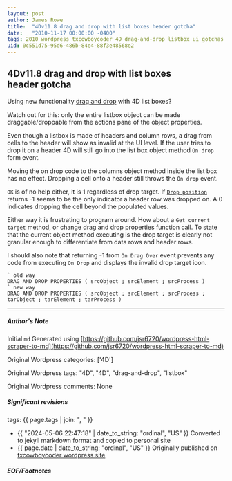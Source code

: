 ```yaml
---
layout: post
author: James Rowe
title:  "4Dv11.8 drag and drop with list boxes header gotcha"
date:   "2010-11-17 00:00:00 -0400"
tags: 2010 wordpress txcowboycoder 4D drag-and-drop listbox ui gotchas
uid: 0c551d75-95d6-486b-84e4-88f3e48568e2
---
```



## 4Dv11.8 drag and drop with list boxes header gotcha


Using new functionality [drag and drop](http://doc.4d.com/4D-Language-Reference-11.6/Drag-and-Drop/Drag-and-Drop.300-206161.en.html) with 4D list boxes?


Watch out for this: only the entire listbox object can be made draggable/droppable from the actions pane of the object properties. 


Even though a listbox is made of headers and column rows, a drag from cells to the header will show as invalid at the UI level. If the user tries to drop it on a header 4D will still go into the list box object method `On drop` form event.


Moving the on drop code to the columns object method inside the list box has no effect. Dropping a cell onto a header still throws the `On drop` event.


`OK` is of no help either, it is 1 regardless of drop target. If [`Drop position`](http://doc.4d.com/4D-Language-Reference-11.6/Drag-and-Drop/Drop-position.301-206162.en.html) returns -1 seems to be the only indicator a header row was dropped on. A 0 indicates dropping the cell beyond the populated values.


Either way it is frustrating to program around. How about a `Get current target` method, or change drag and drop properties function call. To state that the current object method executing is the drop target is clearly not granular enough to differentiate from data rows and header rows.


I should also note that returning -1 from `On Drag Over` event prevents any code from executing `On Drop` and displays the invalid drop target icon.



```
` old way
DRAG AND DROP PROPERTIES ( srcObject ; srcElement ; srcProcess )
` new way
DRAG AND DROP PROPERTIES ( srcObject ; srcElement ; srcProcess ; tarObject ; tarElement ; tarProcess )

```



---

##### Author's Note

Initial `md` Generated using [https://github.com/jsr6720/wordpress-html-scraper-to-md](https://github.com/jsr6720/wordpress-html-scraper-to-md)

Original Wordpress categories: ['4D']

Original Wordpress tags: "4D", "4D", "drag-and-drop", "listbox"

Original Wordpress comments: None

##### Significant revisions

tags: {{ page.tags | join: ", " }} <!-- todo move this somewhere -->

- {{ "2024-05-06 22:47:18" | date_to_string: "ordinal", "US" }} Converted to jekyll markdown format and copied to personal site
- {{ page.date | date_to_string: "ordinal", "US" }} Originally published on [txcowboycoder wordpress site](https://txcowboycoder.wordpress.com/2010/11/17/4d-drag-and-drop-with-list-boxes-header-gotcha/)

##### EOF/Footnotes

